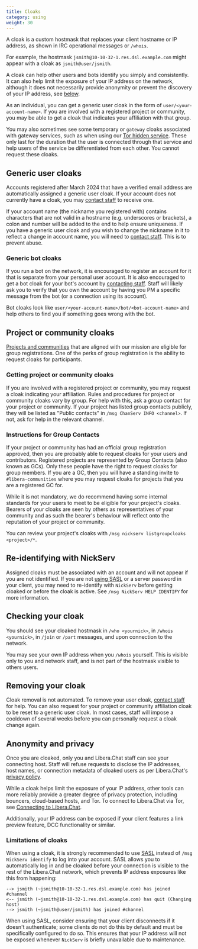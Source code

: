 ```yaml
---
title: Cloaks 
category: using
weight: 30
---
```


A cloak is a custom hostmask that replaces your client hostname or IP address,
as shown in IRC operational messages or `/whois`.

For example, the hostmask `jsmith@10-10-32-1.res.dsl.example.com` might appear
with a cloak as `jsmith@user/jsmith`.

A cloak can help other users and bots identify you simply and consistently. It
can also help limit the exposure of your IP address on the network, although
it does not necessarily provide anonymity or prevent the discovery of your IP
address, see [below](#limitations-of-cloaks).

As an individual, you can get a generic user cloak in the form of
`user/<your-account-name>`. If you are involved with a registered
project or community, you may be able to get a cloak that indicates your
affiliation with that group.

You may also sometimes see some temporary or `gateway` cloaks associated with
gateway services, such as when using our
[Tor hidden service](/guides/connect#accessing-liberachat-via-tor). These only
last for the duration that the user is connected through that service and help
users of the service be differentiated from each other. You cannot request
these cloaks.

## Generic user cloaks

Accounts registered after March 2024 that have a verified email address are
automatically assigned a generic user cloak. If your account does not
currently have a cloak, you may [contact staff][contact] to receive one.

If your account name (the nickname you registered with) contains characters
that are not valid in a hostname (e.g. underscores or brackets), a colon and
number will be added to the end to help ensure uniqueness.
If you have a generic user cloak and you wish to change the nickname in it to
reflect a change in account name, you will need to [contact staff][contact].
This is to prevent abuse.

### Generic bot cloaks

If you run a bot on the network, it is encouraged to register an account for
it that is separate from your personal user account. It is also encouraged
to get a bot cloak for your bot's account by [contacting staff][contact].
Staff will likely ask you to verify that you own the account by having you
PM a specific message from the bot (or a connection using its account).

Bot cloaks look like `user/<your-account-name>/bot/<bot-account-name>`
and help others to find you if something goes wrong with the bot.

## Project or community cloaks

[Projects and communities](/chanreg#what-is-on-topic) that are
aligned with our mission are eligible for group registrations. One of the
perks of group registration is the ability to request cloaks for participants.

### Getting project or community cloaks

If you are involved with a registered project or community, you may
request a cloak indicating your affiliation. Rules and procedures for project
or community cloaks vary by group. For help with this, ask a group contact for
your project or community. If your project has listed group contacts publicly,
they will be listed as "Public contacts" in `/msg ChanServ INFO <channel>`.
If not, ask for help in the relevant channel.

### Instructions for Group Contacts

If your project or community has had an official group registration approved,
then you are probably able to request cloaks for your users and contributors.
Registered projects are represented by Group Contacts (also known as GCs).
Only these people have the right to request cloaks for group members.
If you are a GC, then you will have a standing invite to `#libera-communities`
where you may request cloaks for projects that you are a registered GC for.

While it is not mandatory, we do recommend having some internal standards for
your users to meet to be eligible for your project's cloaks. Bearers of your
cloaks are seen by others as representatives of your community and as such
the bearer's behaviour will reflect onto the reputation of
your project or community.

You can review your project's cloaks with `/msg nickserv listgroupcloaks <project>/*`.

## Re-identifying with NickServ

Assigned cloaks must be associated with an account and will not appear if you
are not identified. If you are not [using SASL](/guides/sasl) or a server
password in your client, you may need to re-identify with `NickServ` before
getting cloaked or before the cloak is active. See
`/msg NickServ HELP IDENTIFY` for more information.

## Checking your cloak

You should see your cloaked hostmask in `/who <yournick>`, in
`/whois <yournick>`, in `/join` or `/part` messages, and upon connection to
the network.

You may see your own IP address when you `/whois` yourself. This is visible
only to you and network staff, and is not part of the hostmask visible to
others users.

## Removing your cloak

Cloak removal is not automated. To remove your user cloak,
[contact staff][contact] for help. You can also request for your
project or community affiliation cloak to be reset to a generic user cloak.
In most cases, staff will impose a cooldown of several weeks before you can
personally request a cloak change again.

## Anonymity and privacy

Once you are cloaked, only you and Libera.Chat staff can see
your connecting host. Staff will refuse requests to disclose the
IP addresses, host names, or connection metadata of cloaked users
as per Libera.Chat's [privacy policy](/privacy).

While a cloak helps limit the exposure of your IP address, other tools can
more reliably provide a greater degree of privacy protection, including
bouncers, cloud-based hosts, and Tor. To connect to Libera.Chat via Tor, see
[Connecting to Libera.Chat](/guides/connect#accessing-liberachat-via-tor).

Additionally, your IP address can be exposed if your client features a
link preview feature, DCC functionality or similar.

### Limitations of cloaks

When using a cloak, it is strongly recommended to use [SASL](/guides/sasl)
instead of `/msg NickServ identify` to log into your account.
SASL allows you to automatically log in and be cloaked before
your connection is visible to the rest of the Libera.Chat network,
which prevents IP address exposures like this from happening:

```irc
--> jsmith (~jsmith@10-10-32-1.res.dsl.example.com) has joined #channel
<-- jsmith (~jsmith@10-10-32-1.res.dsl.example.com) has quit (Changing host)
--> jsmith (~jsmith@user/jsmith) has joined #channel
```

When using SASL, consider ensuring that your client disconnects if
it doesn't authenticate; some clients do not do this by default and
must be specifically configured to do so. This ensures that your
IP address will not be exposed whenever `NickServ` is
briefly unavailable due to maintenance.

[contact]: /guides/faq#how-to-find-libera-chat-staff
